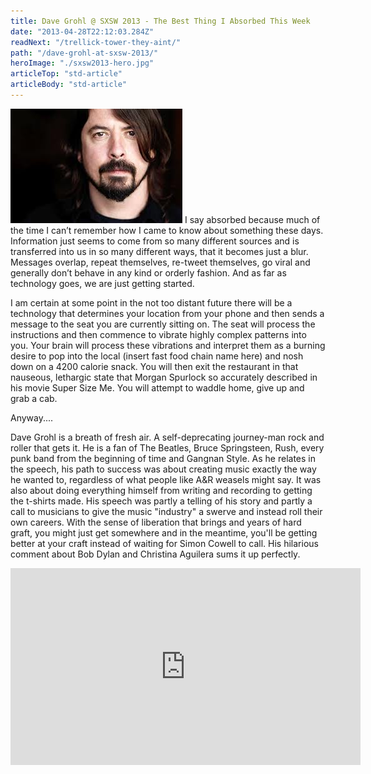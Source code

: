 ```yaml
---
title: Dave Grohl @ SXSW 2013 - The Best Thing I Absorbed This Week
date: "2013-04-28T22:12:03.284Z"
readNext: "/trellick-tower-they-aint/"
path: "/dave-grohl-at-sxsw-2013/"
heroImage: "./sxsw2013-hero.jpg"
articleTop: "std-article"
articleBody: "std-article"
---
```

<img class="img-top-left" src="dave-grohl.jpg"/>
I say absorbed because much of the time I can’t remember how I came to know about something these days. Information just seems to come from so many different sources and is transferred into us in so many different ways, that it becomes just a blur. Messages overlap, repeat themselves, re-tweet themselves, go viral and generally don’t behave in any kind or orderly fashion. And as far as technology goes, we are just getting started. 

I am certain at some point in the not too distant future there will be a technology that determines your location from your phone and then sends a message to the seat you are currently sitting on. The seat will process the instructions and then commence to vibrate highly complex patterns into you. Your brain will process these vibrations and interpret them as a burning desire to pop into the local (insert fast food chain name here) and nosh down on a 4200 calorie snack. You will then exit the restaurant in that nauseous, lethargic state that Morgan Spurlock so accurately described in his movie Super Size Me. You will attempt to waddle home, give up and grab a cab.

Anyway....

Dave Grohl is a breath of fresh air. A self-deprecating journey-man rock and roller that gets it. He is a fan of The Beatles, Bruce Springsteen, Rush, every punk band from the beginning of time and Gangnan Style. As he relates in the speech, his path to success was about creating music exactly the way he wanted to, regardless of what people like A&R weasels might say. It was also about doing everything himself from writing and recording to getting the t-shirts made. His speech was partly a telling of his story and partly a call to musicians to give the music "industry" a swerve and instead roll their own careers. With the sense of liberation that brings and years of hard graft, you might just get somewhere and in the meantime, you'll be getting better at your craft instead of waiting for Simon Cowell to call. His hilarious comment about Bob Dylan and Christina Aguilera sums it up perfectly.

<div class="video-wrapper">
<iframe width="560" height="315" src="https://www.youtube.com/embed/Efv0Y5Fs7m4" frameborder="0" allowfullscreen></iframe>
</div>